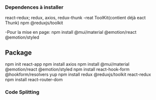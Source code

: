 ### Dependences à installer

react-redux;
redux,
axios,
redux-thunk
-reat ToolKit(contient déjà eact Thunk) npm @reduxjs/toolkit

-Pour la mise en page: npm install @mui/material @emotion/react @emotion/styled

## Package

npm init react-app
npm install axios
npm install @mui/material @emotion/react @emotion/styled
npm install react-hook-form @hookform/resolvers yup
npm install redux @reduxjs/toolkit react-redux
npm install react-router-dom

### Code Splitting
